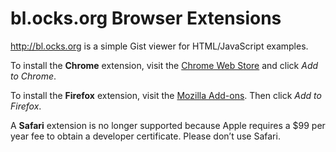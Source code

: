 # bl.ocks.org Browser Extensions

<http://bl.ocks.org> is a simple Gist viewer for HTML/JavaScript examples.

To install the **Chrome** extension, visit the [Chrome Web Store](https://chrome.google.com/webstore/detail/blocksorg/phjkbonaifennbfpmieeipknnkhaoiaf) and click *Add to Chrome*.

To install the **Firefox** extension, visit the [Mozilla Add-ons](https://addons.mozilla.org/en-US/firefox/addon/blocksorg/). Then click *Add to Firefox*.

A **Safari** extension is no longer supported because Apple requires a $99 per year fee to obtain a developer certificate. Please don’t use Safari.
